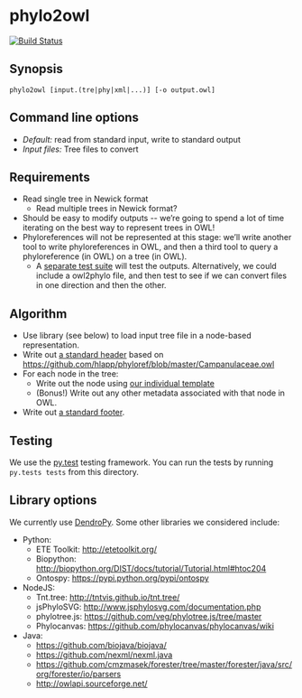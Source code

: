 # phylo2owl

[![Build Status](https://travis-ci.org/phyloref/phylo2owl.svg?branch=master)](https://travis-ci.org/phyloref/phylo2owl)

## Synopsis

```
phylo2owl [input.(tre|phy|xml|...)] [-o output.owl]
```

## Command line options

* *Default:* read from standard input, write to standard output
* *Input files:* Tree files to convert

## Requirements

* Read single tree in Newick format
    - Read multiple trees in Newick format?
* Should be easy to modify outputs -- we’re going to spend a lot of
  time iterating on the best way to represent trees in OWL!
* Phyloreferences will not be represented at this stage: we’ll write
  another tool to write phyloreferences in OWL, and then a third tool
  to query a phyloreference (in OWL) on a tree (in OWL).
    - A [separate test suite](https://docs.google.com/document/d/1uOox6rqGZKafOtno0eSssMqbfM9wVtA1EtzdgoNH36o/edit?usp=sharing)
      will test the outputs. Alternatively, we could include a
      owl2phylo file, and then test to see if we can convert files in
      one direction and then the other.

## Algorithm

* Use library (see below) to load input tree file in a node-based
  representation.
* Write out [a standard header](templates/header.txt) based on
  https://github.com/hlapp/phyloref/blob/master/Campanulaceae.owl
* For each node in the tree:
    - Write out the node using [our individual template](templates/individual.txt)
    - (Bonus!) Write out any other metadata associated with that node
    in OWL.
* Write out [a standard footer](templates/footer.txt).

## Testing

We use the [py.test](http://www.pytest.org) testing framework. You can
run the tests by running `py.tests tests` from this directory.

## Library options

We currently use [DendroPy](https://pythonhosted.org/DendroPy/). Some other
libraries we considered include:

* Python:
    - ETE Toolkit: http://etetoolkit.org/
    - Biopython: http://biopython.org/DIST/docs/tutorial/Tutorial.html#htoc204 
    - Ontospy: https://pypi.python.org/pypi/ontospy 
* NodeJS:
    - Tnt.tree: http://tntvis.github.io/tnt.tree/
    - jsPhyloSVG: http://www.jsphylosvg.com/documentation.php
    - phylotree.js: https://github.com/veg/phylotree.js/tree/master
    - Phylocanvas: https://github.com/phylocanvas/phylocanvas/wiki
* Java:
    - https://github.com/biojava/biojava/
    - https://github.com/nexml/nexml.java 
    - https://github.com/cmzmasek/forester/tree/master/forester/java/src/org/forester/io/parsers 
    - http://owlapi.sourceforge.net/ 
